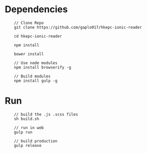 # Dependencies

		// Clone Repo
		git clone https://github.com/gaplo917/hkepc-ionic-reader
		
		cd hkepc-ionic-reader
		
		npm install
		
		bower install

		// Use node modules
		npm install browserify -g
		
		// Build modules
		npm install gulp -g


# Run
		// build the .js .scss files
		sh build.sh  
		
		// run in web
		gulp run
		
		// build production
		gulp release